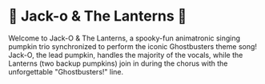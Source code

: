 # 🎃 Jack-o & The Lanterns 🎵
Welcome to Jack-O &amp; The Lanterns, a spooky-fun animatronic singing pumpkin trio synchronized to perform the iconic Ghostbusters theme song! Jack-O, the lead pumpkin, handles the majority of the vocals, while the Lanterns (two backup pumpkins) join in during the chorus with the unforgettable "Ghostbusters!" line.
